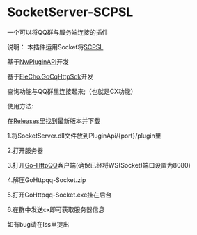 # SocketServer-SCPSL
一个可以将QQ群与服务端连接的插件


说明：
本插件运用Socket将[SCPSL](scpslgame.com)

基于[NwPluginAPI](https://github.com/northwood-studios/NwPluginAPI/)开发

基于[EleCho.GoCqHttpSdk](https://github.com/OrgEleCho/EleCho.GoCqHttpSdk)开发

查询功能与QQ群里连接起来;（也就是CX功能）



使用方法:


在[Releases](https://github.com/NLK-TeamOffice/SocketServer-SCPSL/releases/)里找到最新版本并下载


1.将SocketServer.dll文件放到PluginApi/{port}/plugin里


2.打开服务器


3.打开[Go-HttpQQ](https://docs.go-cqhttp.org/)客户端(确保已经将WS(Socket)端口设置为8080)


4.解压GoHttpqq-Socket.zip


5.打开GoHttpqq-Socket.exe挂在后台 


6.在群中发送cx即可获取服务器信息




如有bug请在Iss里提出
